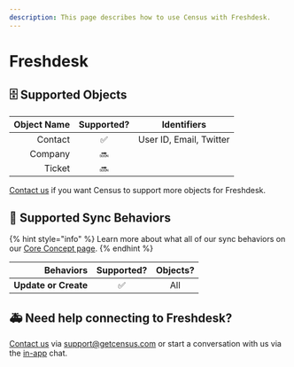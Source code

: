 ```yaml
---
description: This page describes how to use Census with Freshdesk.
---
```


# Freshdesk

## 🗄 Supported Objects

| **Object Name** | **Supported?** | Identifiers             |
| --------------: | :------------: | ----------------------- |
|         Contact |        ✅       | User ID, Email, Twitter |
|         Company |       🔜       |                         |
|          Ticket |       🔜       |                         |

[Contact us](mailto:support@getcensus.com) if you want Census to support more objects for Freshdesk.

## 🔄 Supported Sync Behaviors

{% hint style="info" %}
Learn more about what all of our sync behaviors on our [Core Concept page](../basics/core-concept.md#the-different-sync-behaviors).
{% endhint %}

|        **Behaviors** | **Supported?** | **Objects?** |
| -------------------: | :------------: | :----------: |
| **Update or Create** |        ✅       |      All     |

## 🚑 Need help connecting to Freshdesk?

[Contact us](mailto:support@getcensus.com) via support@getcensus.com or start a conversation with us via the [in-app](https://app.getcensus.com) chat.
